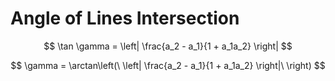 # Angle of Lines Intersection

$$
\tan \gamma = \left| \frac{a_2 - a_1}{1 + a_1a_2} \right|
$$

$$
\gamma = \arctan\left(\ \left| \frac{a_2 - a_1}{1 + a_1a_2} \right|\ \right)
$$